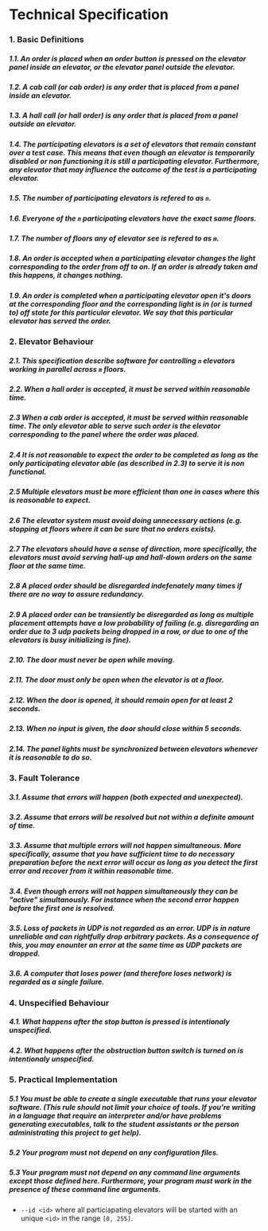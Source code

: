 # Technical Specification

### 1. Basic Definitions
##### 1.1. An order is *placed* when an order button is pressed on the elevator panel inside an elevator, or the elevator panel outside the elevator.
##### 1.2. A *cab call* (or *cab order*) is any order that is placed from a panel inside an elevator.
##### 1.3. A *hall call* (or *hall order*) is any order that is placed from a panel outside an elevator.
##### 1.4. The *participating elevators* is a set of elevators that remain constant over a test case. This means that even though an elevator is temporarily disabled or non functioning it is still a participating elevator. Furthermore, any elevator that may influence the outcome of the test is a participating elevator.
##### 1.5. The number of participating elevators is refered to as `n`.
##### 1.6. Everyone of the `n` participating elevators have the exact same floors.
##### 1.7. The number of floors any of elevator see is refered to as `m`.
##### 1.8. An order is *accepted* when a participating elevator changes the light corresponding to the order from off to on. If an order is already taken and this happens, it changes nothing.
##### 1.9. An order is *completed* when a participating elevator open it's doors at the corresponding floor and the corresponding light is in (or is turned to) off state for this particular elevator. We say that this particular elevator has served the order.

### 2. Elevator Behaviour
##### 2.1. This specification describe software for controlling `n` elevators working in parallel across `m` floors.
##### 2.2. When a hall order is accepted, it must be served within reasonable time.
##### 2.3 When a cab order is accepted, it must be served within reasonable time. The only elevator able to serve such order is the elevator corresponding to the panel where the order was placed.
##### 2.4 It is not reasonable to expect the order to be completed as long as the only participating elevator able (as described in 2.3) to serve it is non functional.
##### 2.5 Multiple elevators must be more efficient than one in cases where this is reasonable to expect.
##### 2.6 The elevator system must avoid doing unnecessary actions (e.g. stopping at floors where it can be sure that no orders exists). 
##### 2.7 The elevators should have a sense of direction, more specifically, the elevators must avoid serving hall-up and hall-down orders on the same floor at the same time.
##### 2.8 A placed order should be disregarded indefenately many times if there are no way to assure redundancy.
##### 2.9 A placed order can be transiently be disregarded as long as multiple placement attempts have a low probability of failing (e.g. disregarding an order due to 3 udp packets being dropped in a row, or due to one of the elevators is busy initializing is fine).
##### 2.10. The door must never be open while moving.
##### 2.11. The door must only be open when the elevator is at a floor.
##### 2.12. When the door is opened, it should remain open for at least 2 seconds.
##### 2.13. When no input is given, the door should close within 5 seconds.
##### 2.14. The panel lights must be synchronized between elevators whenever it is reasonable to do so.

### 3. Fault Tolerance
##### 3.1. Assume that errors will happen (both expected and unexpected).
##### 3.2. Assume that errors will be resolved but not within a definite amount of time.
##### 3.3. Assume that multiple errors will not happen simultaneous. More specifically, assume that you have sufficient time to do necessary preparation before the next error will occur as long as you detect the first error and recover from it within reasonable time.
##### 3.4. Even though errors will not happen simultaneously they can be "active" simultanously. For instance when the second error happen before the first one is resolved.
##### 3.5. Loss of packets in UDP is not regarded as an error. UDP is in nature unreliable and can rightfully drop arbitrary packets. As a consequence of this, you may enounter an error at the same time as UDP packets are dropped.
##### 3.6. A computer that loses power (and therefore loses network) is regarded as a single failure.

### 4. Unspecified Behaviour
##### 4.1. What happens after the stop button is pressed is intentionaly unspecified.
##### 4.2. What happens after the obstruction button switch is turned on is intentionaly unspecified.

### 5. Practical Implementation
##### 5.1 You must be able to create a single executable that runs your elevator software. (This rule should not limit your choice of tools. If you're writing in a language that require an interpreter and/or have problems generating executables, talk to the student assistants or the person administrating this project to get help).
##### 5.2 Your program must not depend on any configuration files.
##### 5.3 Your program must not depend on any command line arguments except those defined here. Furthermore, your program must work in the presence of these command line arguments.
 - `--id <id>` where all particiapating elevators will be started with an unique `<id>` in the range `[0, 255]`.


